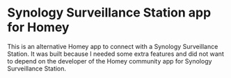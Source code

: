 # Synology Surveillance Station app for Homey
This is an alternative Homey app to connect with a Synology Surveillance Station. It was built because I needed some extra features and did not want to depend on the developer of the Homey community app for Synology Surveillance Station.
